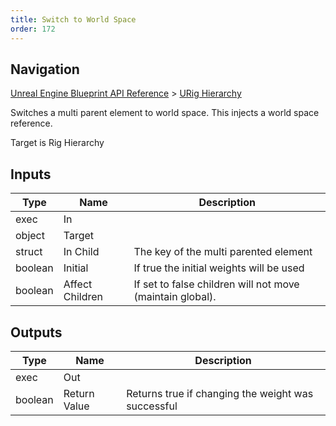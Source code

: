 ```yaml
---
title: Switch to World Space
order: 172
---
```

## Navigation

[Unreal Engine Blueprint API Reference](https://dev.epicgames.com/documentation/en-us/unreal-engine/BlueprintAPI) > [URig Hierarchy](https://dev.epicgames.com/documentation/en-us/unreal-engine/BlueprintAPI/URigHierarchy)

Switches a multi parent element to world space.
This injects a world space reference.

Target is Rig Hierarchy

## Inputs

| Type | Name | Description |
| --- | --- | --- |
| exec | In |  |
| object | Target |  |
| struct | In Child | The key of the multi parented element |
| boolean | Initial | If true the initial weights will be used |
| boolean | Affect Children | If set to false children will not move (maintain global). |

## Outputs

| Type | Name | Description |
| --- | --- | --- |
| exec | Out |  |
| boolean | Return Value | Returns true if changing the weight was successful |
